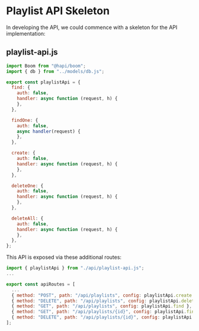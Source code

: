 # Playlist API Skeleton

In developing the API, we could commence with a skeleton for the API implementation:

## playlist-api.js

~~~javascript
import Boom from "@hapi/boom";
import { db } from "../models/db.js";

export const playlistApi = {
  find: {
    auth: false,
    handler: async function (request, h) {
    },
  },

  findOne: {
    auth: false,
    async handler(request) {
    },
  },

  create: {
    auth: false,
    handler: async function (request, h) {
    },
  },

  deleteOne: {
    auth: false,
    handler: async function (request, h) {
    },
  },

  deleteAll: {
    auth: false,
    handler: async function (request, h) {
    },
  },
};
~~~

This API is exposed via these additional routes:

~~~javascript
import { playlistApi } from "./api/playlist-api.js";
...

export const apiRoutes = [
  ...
  { method: "POST", path: "/api/playlists", config: playlistApi.create },
  { method: "DELETE", path: "/api/playlists", config: playlistApi.deleteAll },
  { method: "GET", path: "/api/playlists", config: playlistApi.find },
  { method: "GET", path: "/api/playlists/{id}", config: playlistApi.findOne },
  { method: "DELETE", path: "/api/playlists/{id}", config: playlistApi.deleteOne },
];
~~~

